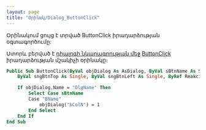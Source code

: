 ```yaml
---
layout: page
title: "Օրինակ/Dialog_ButtonClick"
---
```


Օրինակում ցույց է տրված  ButtonClick իրադարձության օգտագործումը:

Ստորև բերված է [դիալոգի նկարագրության մեջ](../Defs/Dialog.html) [ButtonClick](../ScriptProcs/Dialog_ButtonClick.html) իրադարձության մշակիչի օրինակը։ 

``` vb
Public Sub ButtonClick(ByVal objDialog As AsDialog, ByVal sBtnName As String, _
    ByVal sngBtnTop As Single, ByVal sngBtnLeft As Single, ByRef Reakcia )

    If objDialog.Name = "DlgName" Then 
        Select Case sBtnName
        Case "BName"
            objDialog("bColN") = 1
        End Select
    End If
End Sub
```